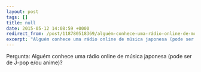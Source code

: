 ```yaml
---
layout: post
tags: []
title: null
date: 2015-05-12 14:08:59 +0000
redirect_from: /post/118780518369/alguém-conhece-uma-rádio-online-de-música-japonesa/,/post/118780518369/
excerpt: "Alguém conhece uma rádio online de música japonesa (pode ser de J-pop e/ou anime)?"
---
```


Pergunta: Alguém conhece uma rádio online de música japonesa (pode ser de J-pop e/ou anime)?
